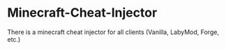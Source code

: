 # Minecraft-Cheat-Injector
There is a minecraft cheat injector for all clients (Vanilla, LabyMod, Forge, etc.)
